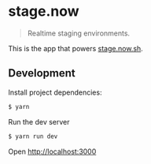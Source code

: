 # stage.now

> Realtime staging environments.

This is the app that powers [stage.now.sh](https://stage.now.sh).

## Development

Install project dependencies:

```bash
$ yarn
```

Run the dev server

```bash
$ yarn run dev
```

Open [http://localhost:3000](http://localhost:3000)
